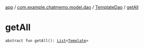 [app](../../index.md) / [com.example.chatmemo.model.dao](../index.md) / [TemplateDao](index.md) / [getAll](./get-all.md)

# getAll

`abstract fun getAll(): `[`List`](https://kotlinlang.org/api/latest/jvm/stdlib/kotlin.collections/-list/index.html)`<`[`Template`](../../com.example.chatmemo.model.entity/-template/index.md)`>`